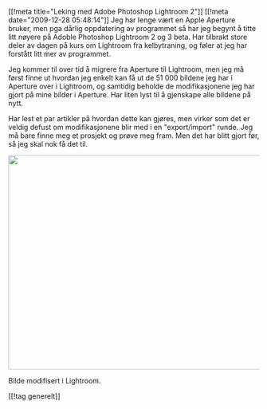 [[!meta  title="Leking med Adobe Photoshop Lightroom 2"]]
[[!meta  date="2009-12-28 05:48:14"]]
Jeg har lenge vært en Apple Aperture bruker, men pga dårlig oppdatering av programmet så har jeg begynt å titte litt nøyere på Adoble Photoshop Lightroom 2 og 3 beta. Har tilbrakt store deler av dagen på kurs om Lightroom fra kelbytraning, og føler at jeg har forstått litt mer av programmet.

Jeg kommer til over tid å migrere fra Aperture til Lightroom, men jeg må først finne ut hvordan jeg enkelt kan få ut de 51 000 bildene jeg har i Aperture over i Lightroom, og samtidig beholde de modifikasjonene jeg har gjort på mine bilder i Aperture. Har liten lyst til å gjenskape alle bildene på nytt.

Har lest et par artikler på hvordan dette kan gjøres, men virker som det er veldig defust om modifikasjonene blir med i en "export/import" runde. Jeg må bare finne meg et prosjekt og prøve meg fram. Men det har blitt gjort før, så jeg skal nok få det til.

<a href="http://pjatt.net/images/2009/12/Screen-shot-2009-12-28-at-6.00.26-AM.png"><img class="alignleft size-full wp-image-956" title="Verizon, lightroom" src="http://pjatt.net/images/2009/12/Screen-shot-2009-12-28-at-6.00.26-AM.png" alt="" width="574" height="430"  /></a>

Bilde modifisert i Lightroom.

[[!tag  generelt]]